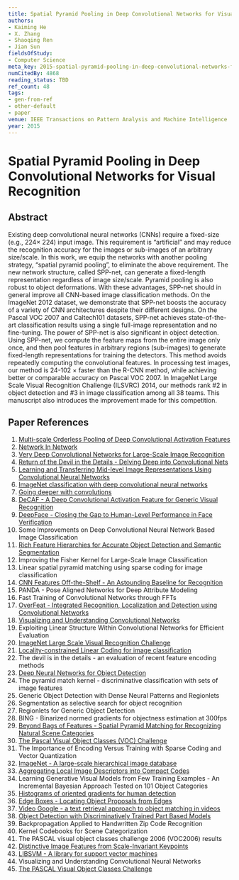 ```yaml
---
title: Spatial Pyramid Pooling in Deep Convolutional Networks for Visual Recognition
authors:
- Kaiming He
- X. Zhang
- Shaoqing Ren
- Jian Sun
fieldsOfStudy:
- Computer Science
meta_key: 2015-spatial-pyramid-pooling-in-deep-convolutional-networks-for-visual-recognition
numCitedBy: 4868
reading_status: TBD
ref_count: 48
tags:
- gen-from-ref
- other-default
- paper
venue: IEEE Transactions on Pattern Analysis and Machine Intelligence
year: 2015
---
```


# Spatial Pyramid Pooling in Deep Convolutional Networks for Visual Recognition

## Abstract

Existing deep convolutional neural networks (CNNs) require a fixed-size (e.g., 224<inline-formula><tex-math>$\times$ </tex-math><alternatives><inline-graphic xlink:type="simple" xlink:href="he-ieq1-2389824.gif"/></alternatives></inline-formula>224) input image. This requirement is “artificial” and may reduce the recognition accuracy for the images or sub-images of an arbitrary size/scale. In this work, we equip the networks with another pooling strategy, “spatial pyramid pooling”, to eliminate the above requirement. The new network structure, called SPP-net, can generate a fixed-length representation regardless of image size/scale. Pyramid pooling is also robust to object deformations. With these advantages, SPP-net should in general improve all CNN-based image classification methods. On the ImageNet 2012 dataset, we demonstrate that SPP-net boosts the accuracy of a variety of CNN architectures despite their different designs. On the Pascal VOC 2007 and Caltech101 datasets, SPP-net achieves state-of-the-art classification results using a single full-image representation and no fine-tuning. The power of SPP-net is also significant in object detection. Using SPP-net, we compute the feature maps from the entire image only once, and then pool features in arbitrary regions (sub-images) to generate fixed-length representations for training the detectors. This method avoids repeatedly computing the convolutional features. In processing test images, our method is 24-102 <inline-formula><tex-math>$\times$</tex-math><alternatives><inline-graphic xlink:type="simple" xlink:href="he-ieq2-2389824.gif"/> </alternatives></inline-formula> faster than the R-CNN method, while achieving better or comparable accuracy on Pascal VOC 2007. In ImageNet Large Scale Visual Recognition Challenge (ILSVRC) 2014, our methods rank #2 in object detection and #3 in image classification among all 38 teams. This manuscript also introduces the improvement made for this competition.

## Paper References

1. [Multi-scale Orderless Pooling of Deep Convolutional Activation Features](2014-multi-scale-orderless-pooling-of-deep-convolutional-activation-features)
2. [Network In Network](2014-network-in-network)
3. [Very Deep Convolutional Networks for Large-Scale Image Recognition](2015-very-deep-convolutional-networks-for-large-scale-image-recognition)
4. [Return of the Devil in the Details - Delving Deep into Convolutional Nets](2014-return-of-the-devil-in-the-details-delving-deep-into-convolutional-nets)
5. [Learning and Transferring Mid-level Image Representations Using Convolutional Neural Networks](2014-learning-and-transferring-mid-level-image-representations-using-convolutional-neural-networks)
6. [ImageNet classification with deep convolutional neural networks](2012-alexnet.md)
7. [Going deeper with convolutions](2015-going-deeper-with-convolutions)
8. [DeCAF - A Deep Convolutional Activation Feature for Generic Visual Recognition](2014-decaf-a-deep-convolutional-activation-feature-for-generic-visual-recognition)
9. [DeepFace - Closing the Gap to Human-Level Performance in Face Verification](2014-deepface-closing-the-gap-to-human-level-performance-in-face-verification)
10. Some Improvements on Deep Convolutional Neural Network Based Image Classification
11. [Rich Feature Hierarchies for Accurate Object Detection and Semantic Segmentation](2014-rich-feature-hierarchies-for-accurate-object-detection-and-semantic-segmentation)
12. Improving the Fisher Kernel for Large-Scale Image Classification
13. Linear spatial pyramid matching using sparse coding for image classification
14. [CNN Features Off-the-Shelf - An Astounding Baseline for Recognition](2014-cnn-features-off-the-shelf-an-astounding-baseline-for-recognition)
15. PANDA - Pose Aligned Networks for Deep Attribute Modeling
16. Fast Training of Convolutional Networks through FFTs
17. [OverFeat - Integrated Recognition, Localization and Detection using Convolutional Networks](2014-overfeat-integrated-recognition-localization-and-detection-using-convolutional-networks)
18. [Visualizing and Understanding Convolutional Networks](2014-visualizing-and-understanding-convolutional-networks)
19. Exploiting Linear Structure Within Convolutional Networks for Efficient Evaluation
20. [ImageNet Large Scale Visual Recognition Challenge](2015-imagenet-large-scale-visual-recognition-challenge)
21. [Locality-constrained Linear Coding for image classification](2010-locality-constrained-linear-coding-for-image-classification)
22. The devil is in the details - an evaluation of recent feature encoding methods
23. [Deep Neural Networks for Object Detection](2013-deep-neural-networks-for-object-detection)
24. The pyramid match kernel - discriminative classification with sets of image features
25. Generic Object Detection with Dense Neural Patterns and Regionlets
26. Segmentation as selective search for object recognition
27. Regionlets for Generic Object Detection
28. BING - Binarized normed gradients for objectness estimation at 300fps
29. [Beyond Bags of Features - Spatial Pyramid Matching for Recognizing Natural Scene Categories](2006-beyond-bags-of-features-spatial-pyramid-matching-for-recognizing-natural-scene-categories)
30. [The Pascal Visual Object Classes (VOC) Challenge](2009-the-pascal-visual-object-classes-voc-challenge)
31. The Importance of Encoding Versus Training with Sparse Coding and Vector Quantization
32. [ImageNet - A large-scale hierarchical image database](2009-imagenet-a-large-scale-hierarchical-image-database)
33. [Aggregating Local Image Descriptors into Compact Codes](2012-aggregating-local-image-descriptors-into-compact-codes)
34. Learning Generative Visual Models from Few Training Examples - An Incremental Bayesian Approach Tested on 101 Object Categories
35. [Histograms of oriented gradients for human detection](2005-histograms-of-oriented-gradients-for-human-detection)
36. [Edge Boxes - Locating Object Proposals from Edges](2014-edge-boxes-locating-object-proposals-from-edges)
37. [Video Google - a text retrieval approach to object matching in videos](2003-video-google-a-text-retrieval-approach-to-object-matching-in-videos)
38. [Object Detection with Discriminatively Trained Part Based Models](2009-object-detection-with-discriminatively-trained-part-based-models)
39. Backpropagation Applied to Handwritten Zip Code Recognition
40. Kernel Codebooks for Scene Categorization
41. The PASCAL visual object classes challenge 2006 (VOC2006) results
42. [Distinctive Image Features from Scale-Invariant Keypoints](2004-distinctive-image-features-from-scale-invariant-keypoints)
43. [LIBSVM - A library for support vector machines](2011-libsvm-a-library-for-support-vector-machines)
44. Visualizing and Understanding Convolutional Neural Networks
45. [The PASCAL Visual Object Classes Challenge](2006-the-pascal-visual-object-classes-challenge)
